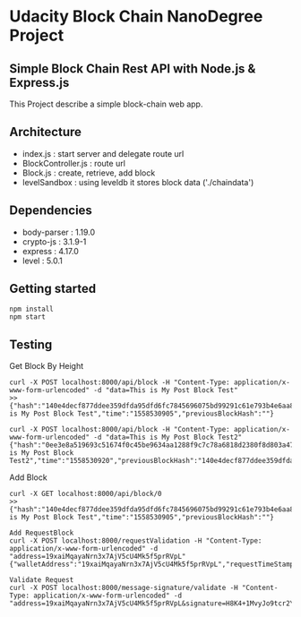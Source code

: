 # Udacity Block Chain NanoDegree Project
## Simple Block Chain Rest API with Node.js & Express.js
This Project describe a simple block-chain web app.

## Architecture
* index.js : start server and delegate route url
* BlockController.js : route url
* Block.js : create, retrieve, add block
* levelSandbox : using leveldb it stores block data ('./chaindata')

## Dependencies
* body-parser : 1.19.0
* crypto-js : 3.1.9-1
* express : 4.17.0
* level : 5.0.1

## Getting started
```
npm install
npm start
```

## Testing
Get Block By Height
```
curl -X POST localhost:8000/api/block -H "Content-Type: application/x-www-form-urlencoded" -d "data=This is My Post Block Test"
>> {"hash":"140e4decf877ddee359dfda95dfd6fc7845696075bd99291c61e793b4e6aa8c5","height":0,"body":"This is My Post Block Test","time":"1558530905","previousBlockHash":""}

curl -X POST localhost:8000/api/block -H "Content-Type: application/x-www-form-urlencoded" -d "data=This is My Post Block Test2"
{"hash":"0ee3e8a519693c51674f0c45be9634aa1288f9c7c78a6818d2380f8d803a478a","height":1,"body":"This is My Post Block Test2","time":"1558530920","previousBlockHash":"140e4decf877ddee359dfda95dfd6fc7845696075bd99291c61e793b4e6aa8c5"}
```

Add Block 
```
curl -X GET localhost:8000/api/block/0
>> {"hash":"140e4decf877ddee359dfda95dfd6fc7845696075bd99291c61e793b4e6aa8c5","height":0,"body":"This is My Post Block Test","time":"1558530905","previousBlockHash":""}

Add RequestBlock
curl -X POST localhost:8000/requestValidation -H "Content-Type: application/x-www-form-urlencoded" -d "address=19xaiMqayaNrn3x7AjV5cU4Mk5f5prRVpL"
{"walletAddress":"19xaiMqayaNrn3x7AjV5cU4Mk5f5prRVpL","requestTimeStamp":"1559373026","message":"19xaiMqayaNrn3x7AjV5cU4Mk5f5prRVpL:1559373026:starRegistry","validationWindow":300}

Validate Request
curl -X POST localhost:8000/message-signature/validate -H "Content-Type: application/x-www-form-urlencoded" -d "address=19xaiMqayaNrn3x7AjV5cU4Mk5f5prRVpL&signature=H8K4+1MvyJo9tcr2YN2KejwvX1oqneyCH+fsUL1z1WBdWmswB9bijeFfOfMqK68kQ5RO6ZxhomoXQG3fkLaBl+Q="

```